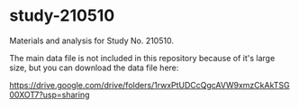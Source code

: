 # study-210510
Materials and analysis for Study No. 210510.

The main data file is not included in this repository because of it's large size, but you can download the data file here:

https://drive.google.com/drive/folders/1rwxPtUDCcQgcAVW9xmzCkAkTSG00XOT7?usp=sharing